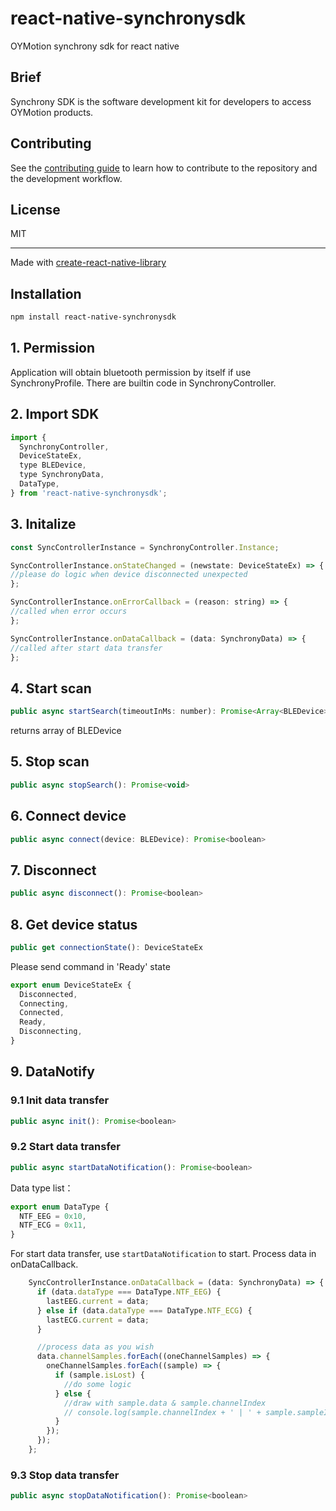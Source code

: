 # react-native-synchronysdk
OYMotion synchrony sdk for react native

## Brief
Synchrony SDK is the software development kit for developers to access OYMotion products.


## Contributing

See the [contributing guide](CONTRIBUTING.md) to learn how to contribute to the repository and the development workflow.

## License

MIT

---

Made with [create-react-native-library](https://github.com/callstack/react-native-builder-bob)

## Installation

```sh
npm install react-native-synchronysdk
```

## 1. Permission 

Application will obtain bluetooth permission by itself if use SynchronyProfile.
There are builtin code in SynchronyController. 

## 2. Import SDK

```js
import {
  SynchronyController,
  DeviceStateEx,
  type BLEDevice,
  type SynchronyData,
  DataType,
} from 'react-native-synchronysdk';

```

## 3. Initalize

```js
const SyncControllerInstance = SynchronyController.Instance;

SyncControllerInstance.onStateChanged = (newstate: DeviceStateEx) => {
//please do logic when device disconnected unexpected
};

SyncControllerInstance.onErrorCallback = (reason: string) => {
//called when error occurs
};

SyncControllerInstance.onDataCallback = (data: SynchronyData) => {
//called after start data transfer
};
```

## 4. Start scan

```js
public async startSearch(timeoutInMs: number): Promise<Array<BLEDevice>>
```
returns array of BLEDevice

## 5. Stop scan

```js
public async stopSearch(): Promise<void>
```


## 6. Connect device


```js
public async connect(device: BLEDevice): Promise<boolean>
```

## 7. Disconnect

```js
public async disconnect(): Promise<boolean>
```


## 8. Get device status

```js
public get connectionState(): DeviceStateEx
```

Please send command in 'Ready' state

```js
export enum DeviceStateEx {
  Disconnected,
  Connecting,
  Connected,
  Ready,
  Disconnecting,
}
```

## 9. DataNotify

### 9.1 Init data transfer

```js
public async init(): Promise<boolean> 
```

### 9.2 Start data transfer

```js
public async startDataNotification(): Promise<boolean>
```

Data type list：

```js
export enum DataType {
  NTF_EEG = 0x10,
  NTF_ECG = 0x11,
}
```

For start data transfer, use `startDataNotification` to start. Process data in onDataCallback.

```js
    SyncControllerInstance.onDataCallback = (data: SynchronyData) => {
      if (data.dataType === DataType.NTF_EEG) {
        lastEEG.current = data;
      } else if (data.dataType === DataType.NTF_ECG) {
        lastECG.current = data;
      }

      //process data as you wish
      data.channelSamples.forEach((oneChannelSamples) => {
        oneChannelSamples.forEach((sample) => {
          if (sample.isLost) {
            //do some logic
          } else {
            //draw with sample.data & sample.channelIndex
            // console.log(sample.channelIndex + ' | ' + sample.sampleIndex + ' | ' + sample.data + ' | ' + sample.impedance);
          }
        });
      });
    };
```

### 9.3 Stop data transfer

```js
public async stopDataNotification(): Promise<boolean>
```
